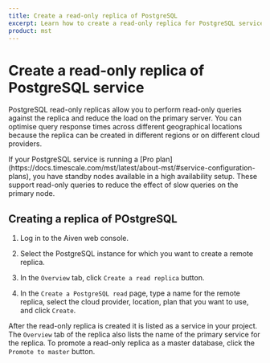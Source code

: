```yaml
---
title: Create a read-only replica of PostgreSQL
excerpt: Learn how to create a read-only replica for PostgreSQL service on Managed Service for TimescaleDB 
product: mst
---
```


# Create a read-only replica of PostgreSQL service

PostgreSQL read-only replicas allow you to perform read-only queries against
the replica and reduce the load on the primary server. You can optimise query
response times across different geographical locations because the replica can
be created in different regions or on different cloud providers.

<highlight type="note">
If your PostgreSQL service is running a [Pro plan](https://docs.timescale.com/mst/latest/about-mst/#service-configuration-plans),
you have standby nodes available in a high availability setup. These support
read-only queries to reduce the effect of slow queries on the primary node.
</highlight>

<procedure>

## Creating a replica of POstgreSQL

1.  Log in to the Aiven web console.

1.  Select the PostgreSQL instance for which you want to create a remote replica.

1.  In the `Overview` tab, click `Create a read replica` button.

1.  In the `Create a PostgreSQL read` page, type a name for the remote replica,
    select the cloud provider, location, plan that you want to use, and click
    `Create`.

</procedure>

After the read-only replica is created it is listed as a service in your
project. The `Overview` tab of the replica also lists the name of the primary
service for the replica. To promote a read-only replica as a master database,
click the `Promote to master` button.

